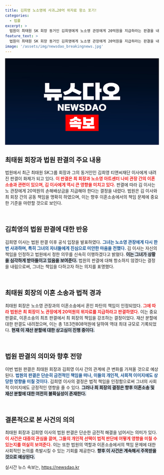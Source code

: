 ```yaml
---
title: 김희영 노소영에 사과…20억 위자료 항소 포기!
categories:
  - 법률
excerpt: >
  법원이 최태원 SK 회장 동거인 김희영에게 노소영 관장에게 20억원을 지급하라는 판결을 내렸다. 김희영은 판결을 받아들이며 진심으로 사과했다. 이 소송은 최 회장의 혼인 파탄 책임을 수반하여 역사적인 결과를 낳았다. 클릭해 더 자세한 이야기를 확인하세요!
feature_text: >
  법원이 최태원 SK 회장 동거인 김희영에게 노소영 관장에게 20억원을 지급하라는 판결을 내렸다. 김희영은 판결을 받아들이며 진심으로 사과했다. 이 소송은 최 회장의 혼인 파탄 책임을 수반하여 역사적인 결과를 낳았다. 클릭해 더 자세한 이야기를 확인하세요!
image: '/assets/img/newsdao_breakingnews.jpg'
---
```


<p><img src="/assets/img/newsdao_breakingnews.jpg" alt="koreaapp 속보" /></p>

<h2 data-ke-size="size26">최태원 회장과 법원 판결의 주요 내용</h2>

<p>법원에서 최근 최태원 SK그룹 회장과 그의 동거인인 김희영 티앤씨재단 이사에게 내려진 판결이 화제가 되고 있다. <b><span style="color: #ee2323;">이 판결은 최 회장과 노소영 아트센터 나비 관장 간의 이혼소송과 관련이 있으며, 김 이사에게 역시 큰 영향을 미치고 있다.</span></b> 판결에 따라 김 이사는 노 관장에게 20억원의 손해배상금을 지급해야 한다는 결정을 내렸다. 법원은 김 이사와 최 회장 간의 공동 책임을 명확히 하였으며, 이는 향후 이혼소송에서의 책임 문제에 중요한 기준을 마련할 것으로 보인다.</p>

<p data-ke-size="size16">&nbsp;</p>

<h2 data-ke-size="size26">김희영의 법원 판결에 대한 반응</h2>

<p>김희영 이사는 법원 판결 이후 공식 입장을 발표하였다. <b><span style="color: #1a5490;">그녀는 노소영 관장에게 다시 한번 사과하며, 특히 그녀의 자녀들에게 진심으로 미안한 마음을 전했다.</span></b> 김 이사는 자신의 책임을 인정하고 법원에서 정한 의무를 신속히 이행하겠다고 밝혔다. <b><span style="background-color: #21538527;">이는 그녀가 상황을 심각하게 받아들이고 있음을 보여준다.</span></b> 법원의 판결에 대해 항소하지 않겠다는 결정을 내림으로써, 그녀는 책임을 다하고자 하는 의지를 표명했다.</p>

<p data-ke-size="size16">&nbsp;</p>

<h2 data-ke-size="size26">최태원 회장의 이혼 소송과 법적 경과</h2>

<p>최태원 회장은 노소영 관장과의 이혼소송에서 혼인 파탄의 책임이 인정되었다. <b><span style="color: #ee2323;">그에 따라 법원은 최 회장이 노 관장에게 20억원의 위자료를 지급하라고 판결하였다.</span></b> 이는 중요 판결로, 이혼소송의 최초 판결에서 최 회장의 책임을 강조하는 결정이었다. 재산 분할에 대한 판결도 내려졌으며, 이는 총 1조3천808억원에 달하여 역대 최대 규모로 기록되었다. <b><span style="background-color: #21538527;">현재 이 재산 분할에 대한 상고심이 진행 중이다.</span></b></p>

<p data-ke-size="size16">&nbsp;</p>

<h2 data-ke-size="size26">법원 판결의 의미와 향후 전망</h2>

<p>이번 법원 판결은 최태원 회장과 김희영 이사 간의 관계에 큰 변화를 가져올 것으로 예상된다. <b><span style="color: #1a5490;">법원의 판결은 단순히 금전적인 책임을 떠나, 이들의 개인적, 사회적 이미지에도 상당한 영향을 미칠 것이다.</span></b> 김희영 이사의 결정은 법적 책임을 인정함으로써 그녀의 사회적 이미지에도 긍정적인 영향을 줄 수 있다. <b><span style="background-color: #21538527;">그러나 최 회장의 결정은 향후 이혼소송 및 재산 분할에 대한 여전히 불확실성이 존재한다.</span></b></p>

<p data-ke-size="size16">&nbsp;</p>

<h2 data-ke-size="size26">결론적으로 본 사건의 의의</h2>

<p>최태원 회장과 김희영 이사의 법원 판결은 단순한 금전적 해결을 넘어서는 의미가 있다. <b><span style="color: #ee2323;">이 사건은 대중의 관심을 끌며, 그들의 개인적 선택이 법적 판단에 어떻게 영향을 미칠 수 있는지를 여실히 보여준다.</span></b> 이는 또한 법원의 역할과 이혼소송에서의 책임 문제에 대한 사회적인 논의를 촉발시킬 수 있는 기회를 제공한다. <b><span style="background-color: #21538527;">향후 이 사건은 계속해서 주목받을 것으로 예상된다.</span></b></p>
실시간 뉴스 속보는, <a href="https://newsdao.kr" rel="dofollow">https://newsdao.kr</a>


